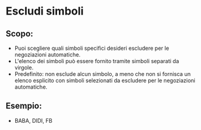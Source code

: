 # **Escludi simboli**

## Scopo:

- Puoi scegliere quali simboli specifici desideri escludere per le negoziazioni automatiche.
- L'elenco dei simboli può essere fornito tramite simboli separati da virgole.
- Predefinito: non esclude alcun simbolo, a meno che non si fornisca un elenco esplicito con simboli selezionati da escludere per le negoziazioni automatiche.

## Esempio:

- BABA, DIDI, FB
